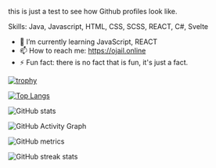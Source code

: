 this is just a test to see how Github profiles look like.

Skills: Java, Javascript, HTML, CSS, SCSS, REACT, C#, Svelte

- 🌱 I’m currently learning JavaScript, REACT 
- 📫 How to reach me: https://ojail.online 
- ⚡ Fun fact: there is no fact that is fun, it's just a fact. 

[![trophy](https://github-profile-trophy.vercel.app/?username=MohamadOjail)](https://github.com/ryo-ma/github-profile-trophy)

[![Top Langs](https://github-readme-stats.vercel.app/api/top-langs/?username=MohamadOjail&langs_count=10&hide=GLSL%2CRust%2CGo%2CPython%2CShell%2CAssembly%2CObjective-C%2C%20Scala%2CAda%2CVisual%20Basic%20.Net%2CHaxe%2CD)](https://github.com/anuraghazra/github-readme-stats)

![GitHub stats](https://github-readme-stats.vercel.app/api?username=MohamadOjail&show_icons=true)  

![GitHub Activity Graph](https://activity-graph.herokuapp.com/graph?username=MohamadOjail)  

![GitHub metrics](https://metrics.lecoq.io/MohamadOjail)  

![GitHub streak stats](https://github-readme-streak-stats.herokuapp.com/?user=MohamadOjail)
